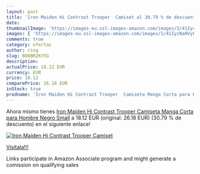 ```yaml
---
layout: post
title: 'Iron Maiden Hi Contrast Trooper  Camiset al 30.79 % de descuento'
date: 
thumbnailImage: 'https://images-eu.ssl-images-amazon.com/images/I/41IycNa0VyL._SL200_.jpg'
images: [ 'https://images-eu.ssl-images-amazon.com/images/I/41IycNa0VyL._SL200_.jpg' ]
comments: true
category: ofertas
author: ring
slug: B00BR2KY5G
description:
actualPrice: 18.12 EUR
currency: EUR
price: 18.12
comparePrice: 26.18 EUR
inStock: true
prodname: 'Iron Maiden Hi Contrast Trooper  Camiseta Manga Corta para Hombre  Negro Small'
---
```


Ahora mismo tienes [Iron Maiden Hi Contrast Trooper  Camiseta Manga Corta para Hombre  Negro Small](https://www.amazon.es/dp/B00BR2KY5G/?tag=tolees-21) a 18.12 EUR (original: 26.18 EUR) (30.79 %  de descuento) en el siguiente enlace!

[![Iron Maiden Hi Contrast Trooper  Camiset](https://images-eu.ssl-images-amazon.com/images/I/41IycNa0VyL._SL200_.jpg)](https://www.amazon.es/dp/B00BR2KY5G/?tag=tolees-21)

[Visítala!!!](https://www.amazon.es/dp/B00BR2KY5G/?tag=tolees-21)

Links participate in Amazon Associate program and might generate a comission on qualifying sales
